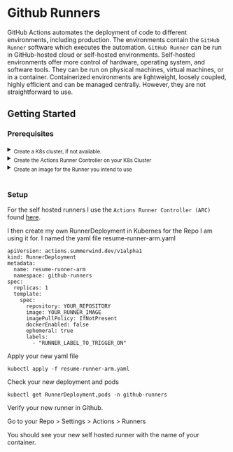 # Github Runners

GitHub Actions automates the deployment of code to different environments, including production. The environments contain the `GitHub Runner` software which executes the automation. `GitHub Runner` can be run in GitHub-hosted cloud or self-hosted environments. Self-hosted environments offer more control of hardware, operating system, and software tools. They can be run on physical machines, virtual machines, or in a container. Containerized environments are lightweight, loosely coupled, highly efficient and can be managed centrally. However, they are not straightforward to use.

## Getting Started

### Prerequisites

<details><summary><sub>Create a K8s cluster, if not available.</sub></summary>
   <sub>
If you don't have a K8s cluster, you can install a local environment using minikube. For more information, see <a href="https://minikube.sigs.k8s.io/docs/start/">"Installing minikube."</a>
   </sub>
</details>
<details><summary><sub>Create the Actions Runner Controller on your K8s Cluster</sub></summary>
   <sub>
The instalation guide I used can be found here <a href="https://github.com/actions-runner-controller/actions-runner-controller#readme">"Installing ARC."</a>
   </sub>
</details> 
<details><summary><sub>Create an image for the Runner you intend to use</sub></summary>
   <sub>
For my LaTex resume builder I created the <a href="https://github.com/brandencward/runners/tree/main/resume-runner-arm">"resume-runner-arm."</a> image. This code can be used as an example.
   </sub>
</details>    
<br/>

### Setup   

For the self hosted runners I use the `Actions Runner Controller (ARC)` found [here](https://github.com/actions-runner-controller/actions-runner-controller#readme).

I then create my own RunnerDeployment in Kubernes for the Repo I am using it for. I named the yaml file resume-runner-arm.yaml

```
apiVersion: actions.summerwind.dev/v1alpha1
kind: RunnerDeployment
metadata:
  name: resume-runner-arm
  namespace: github-runners
spec:
  replicas: 1
  template:
    spec:
      repository: YOUR_REPOSITORY
      image: YOUR_RUNNER_IMAGE
      imagePullPolicy: IfNotPresent
      dockerEnabled: false
      ephemeral: true
      labels:
        - "RUNNER_LABEL_TO_TRIGGER_ON"
```
Apply your new yaml file
```
kubectl apply -f resume-runner-arm.yaml
```
Check your new deployment and pods
```
kubectl get RunnerDeployment,pods -n github-runners
```
Verify your new runner in Github. 

Go to your Repo > Settings > Actions > Runners

You should see your new self hosted runner with the name of your container.